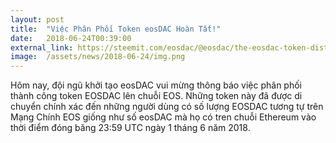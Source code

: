 ```yaml
---
layout: post
title:  "Việc Phân Phối Token eosDAC Hoàn Tất!"
date:   2018-06-24T00:39:00
external_link: https://steemit.com/eosdac/@eosdac/the-eosdac-token-distribution-is-complete
image:  /assets/news/2018-06-24/img.png
---
```

Hôm nay, đội ngũ khởi tạo eosDAC vui mừng thông báo việc phân phối thành công token EOSDAC lên chuỗi EOS. Những token này đã được di chuyển chính xác đến những người dùng có số lượng EOSDAC tương tự trên Mạng Chính EOS giống như số eosDAC mà họ có tren chuỗi Ethereum vào thời điểm đóng băng 23:59 UTC ngày 1 tháng 6 năm 2018.
